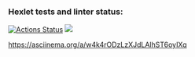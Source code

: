 ### Hexlet tests and linter status:
[![Actions Status](https://github.com/mityashTox/java-project-61/workflows/hexlet-check/badge.svg)](https://github.com/mityashTox/java-project-61/actions)
<a href="https://codeclimate.com/github/mityashTox/java-project-61/maintainability"><img src="https://api.codeclimate.com/v1/badges/f331c1d9c9935a3d335e/maintainability" /></a>

https://asciinema.org/a/w4k4rODzLzXJdLAlhST6oyIXq
